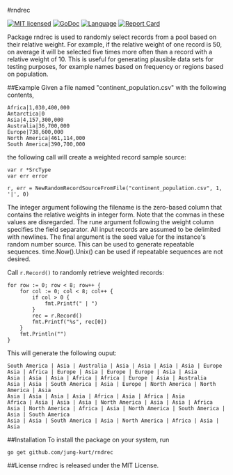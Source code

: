 #rndrec

[![MIT licensed](https://img.shields.io/badge/license-MIT-blue.svg)](https://raw.githubusercontent.com/jung-kurt/rndrec/master/LICENSE)
[![GoDoc](https://godoc.org/github.com/jung-kurt/rndrec?status.svg)](https://godoc.org/github.com/jung-kurt/rndrec)
[![Language](https://img.shields.io/badge/language-go-blue.svg)](https://golang.org/)
[![Report Card](https://goreportcard.com/badge/github.com/jung-kurt/rndrec)](https://goreportcard.com/report/github.com/jung-kurt/rndrec)

Package rndrec is used to randomly select records from a pool based on their
relative weight. For example, if the relative weight of one record is 50, on
average it will be selected five times more often than a record with a relative
weight of 10. This is useful for generating plausible data sets for testing
purposes, for example names based on frequency or regions based on population.

##Example
Given a file named "continent_population.csv" with the following contents,

```
Africa|1,030,400,000
Antarctica|0
Asia|4,157,300,000
Australia|36,700,000
Europe|738,600,000
North America|461,114,000
South America|390,700,000
```

the following call will create a weighted record sample source:

```
var r *SrcType
var err error

r, err = NewRandomRecordSourceFromFile("continent_population.csv", 1, '|', 0)
```

The integer argument following the filename is the zero-based column that
contains the relative weights in integer form. Note that the commas in these
values are disregarded. The rune argument following the weight column specifies
the field separator. All input records are assumed to be delimited with
newlines. The final argument is the seed value for the instance's random number
source. This can be used to generate repeatable sequences. time.Now().Unix()
can be used if repeatable sequences are not desired.

Call `r.Record()` to randomly retrieve weighted records:

```
for row := 0; row < 8; row++ {
	for col := 0; col < 8; col++ {
		if col > 0 {
			fmt.Printf(" | ")
		}
		rec = r.Record()
		fmt.Printf("%s", rec[0])
	}
	fmt.Println("")
}
```

This will generate the following ouput:

```
South America | Asia | Australia | Asia | Asia | Asia | Asia | Europe
Asia | Africa | Europe | Asia | Europe | Europe | Asia | Asia
Asia | Asia | Asia | Africa | Africa | Europe | Asia | Australia
Asia | Asia | South America | Asia | Europe | North America | North America | Asia
Asia | Asia | Asia | Asia | Africa | Asia | Africa | Asia
Africa | Asia | Asia | Asia | North America | Asia | Asia | Africa
Asia | North America | Africa | Asia | North America | South America | Asia | South America
Asia | Asia | South America | Asia | North America | Africa | Asia | Asia
```

##Installation
To install the package on your system, run

```
go get github.com/jung-kurt/rndrec
```

##License
rndrec is released under the MIT License.

